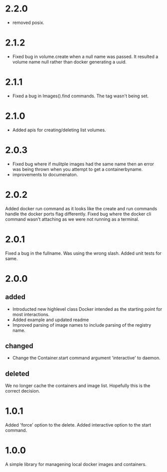 # 2.2.0
- removed posix.

# 2.1.2
- Fixed bug in volume.create when a null name was passed. It resulted a volume name null rather than docker generating a uuid.

# 2.1.1
- Fixed a bug in Images().find commands. The tag wasn't being set.

# 2.1.0
- Added apis for creating/deleting list volumes.

# 2.0.3
- Fixed bug where if mulitple images had the same name then an error was being thrown when you attempt to get a containerbyname.
- improvements to documenaton.

# 2.0.2
Added docker run command as it looks like the create and run commands handle the docker ports flag differently.
Fixed bug where the docker cli command wasn't attaching as we were not running as a terminal.

# 2.0.1
Fixed a bug in the fullname. Was using the wrong slash. Added unit tests for same.


# 2.0.0
## added
- Introducted new highlevel class Docker intended as the starting point for most interactions.
- Added example and updated readme
- Improved parsing of image names to include parsing of the registry name.

## changed
- Change the Container.start command argument 'interactive' to daemon.

## deleted
We no longer cache the containers and image list. Hopefully this is the correct decision.

# 1.0.1
Added 'force' option to the delete.
Added interactive option to the start command.

# 1.0.0
A simple library for managening local docker images and containers.

